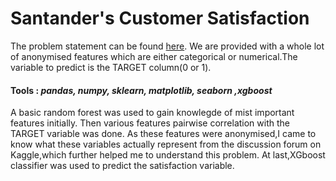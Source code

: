 # Santander's Customer Satisfaction

The problem statement can be found [here](https://www.kaggle.com/c/santander-customer-satisfaction).
We are provided with a whole lot of anonymised features which are either categorical or numerical.The variable to predict is
the TARGET column(0 or 1).
#### **Tools** : *pandas, numpy, sklearn, matplotlib, seaborn ,xgboost*
A basic random forest was used to gain knowlegde of mist important features initially.
Then various features pairwise correlation with the TARGET variable was done.
As these features were anonymised,I came to know what these variables actually represent from the 
discussion forum on Kaggle,which further helped me to understand this problem.
At last,XGboost classifier was used to predict the satisfaction variable.
